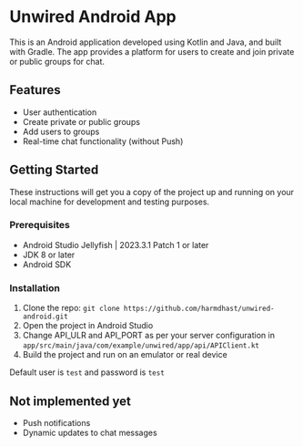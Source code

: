 # Unwired Android App

This is an Android application developed using Kotlin and Java, and built with Gradle. The app provides a platform for users to create and join private or public groups for chat.

## Features

- User authentication
- Create private or public groups
- Add users to groups
- Real-time chat functionality (without Push)

## Getting Started

These instructions will get you a copy of the project up and running on your local machine for development and testing purposes.

### Prerequisites

- Android Studio Jellyfish | 2023.3.1 Patch 1 or later
- JDK 8 or later
- Android SDK

### Installation

1. Clone the repo: `git clone https://github.com/harmdhast/unwired-android.git`
2. Open the project in Android Studio
3. Change API_ULR and API_PORT as per your server configuration in `app/src/main/java/com/example/unwired/app/api/APIClient.kt`
4. Build the project and run on an emulator or real device

Default user is `test` and password is `test`

## Not implemented yet

- Push notifications
- Dynamic updates to chat messages
